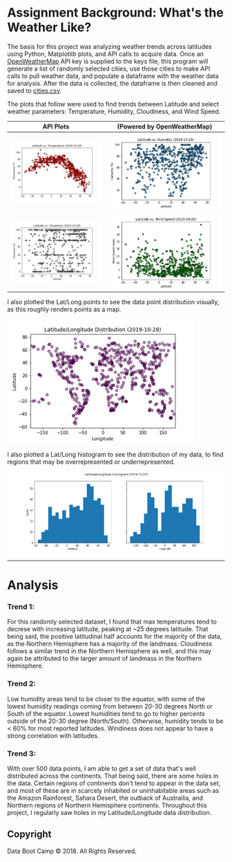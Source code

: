 # Assignment Background: What's the Weather Like?

The basis for this project was analyzing weather trends across latitudes using Python, Matplotlib plots, and API calls to acquire data. Once an [OpenWeatherMap](https://openweathermap.org/) API key is supplied to the keys file, this program will generate a list of randomly selected cities, use those cities to make API calls to pull weather data, and populate a dataframe with the weather data for analysis. After the data is collected, the dataframe is then cleaned and saved to [cities.csv](Outputs/cities.csv).

The plots that follow were used to find trends between Latitude and select weather parameters: Temperature, Humidity, Cloudiness, and Wind Speed.

API Plots             |  (Powered by OpenWeatherMap)
:-------------------------:|:-------------------------:
![Temp](Outputs/LatvTemp.png) |  ![Temp](Outputs/LatvHum.png)
![Temp](Outputs/LatvCloud.png) |  ![Temp](Outputs/LatvWind.png)

 I also plotted the Lat/Long points to see the data point distribution visually, as this roughly renders points as a map.

![Temp](Outputs/LatLongDist.png) 

 I also plotted a Lat/Long histogram to see the distribution of my data, to find regions that may be overrepresented or underrepresented.

![Temp](Outputs/LatLnghist.png)

----

# Analysis

### Trend 1: 
For this randomly selected dataset, I found that max temperatures tend to decrese with increasing latitude, peaking at ~25 degrees latitude. That being said, the positive latitudinal half accounts for the majority of the data, as the Northern Hemisphere has a majority of the landmass. Cloudiness follows a similar trend in the Northern Hemisphere as well, and this may again be attributed to the larger amount of landmass in the Northern Hemisphere.

### Trend 2:
Low humidity areas tend to be closer to the equator, with some of the lowest humidity readings coming from between 20-30 degrees North or South of the equator. Lowest humidities tend to go to higher percents outside of the 20-30 degree (North/South). Otherwise, humidity tends to be < 60% for most reported latitudes. Windiness does not appear to have a strong correlation with latitudes.

### Trend 3:
With over 500 data points, I am able to get a set of data that's well distributed across the continents. That being said, there are some holes in the data. Certain regions of continents don't tend to appear in the data set, and most of these are in scarcely inhabited or uninhabitable areas such as the Amazon Rainforest, Sahara Desert, the outback of Austrailia, and Northern regions of Northern Hemisphere continents. Throughout this project, I regularly saw holes in my Latitude/Longitude
data distribution. 

## Copyright

Data Boot Camp © 2018. All Rights Reserved.
